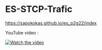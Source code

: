 # ES-STCP-Trafic





https://sapokokas.github.io/es_p2g22/index

YouTube video :

[![Watch the video](https://img.youtube.com/vi/SM2wZhvvs38/maxresdefault.jpg)](https://youtu.be/SM2wZhvvs38)

